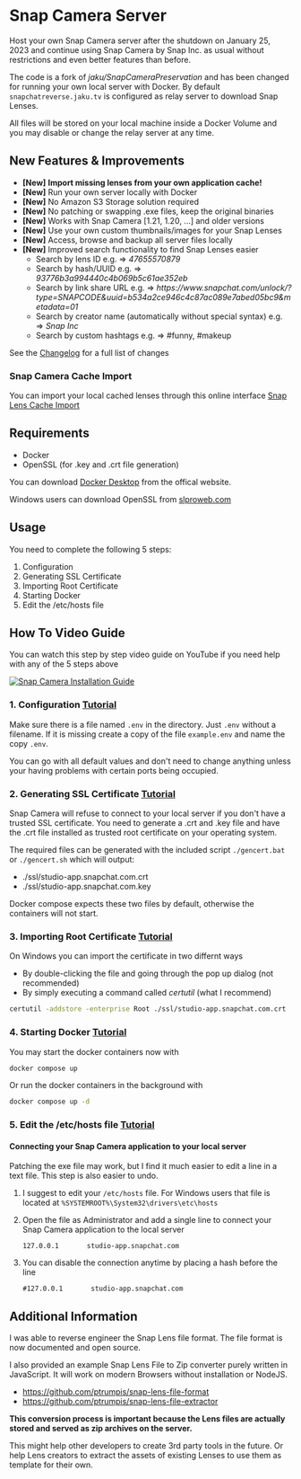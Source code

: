 # Snap Camera Server
Host your own Snap Camera server after the shutdown on January 25, 2023 and continue using Snap Camera by Snap Inc. as usual without restrictions and even better features than before.

The code is a fork of *jaku/SnapCameraPreservation* and has been changed for running your own local server with Docker.
By default `snapchatreverse.jaku.tv` is configured as relay server to download Snap Lenses.

All files will be stored on your local machine inside a Docker Volume and you may disable or change the relay server at any time.

## New Features & Improvements
- **[New]** **Import missing lenses from your own application cache!**
- **[New]** Run your own server locally with Docker
- **[New]** No Amazon S3 Storage solution required
- **[New]** No patching or swapping .exe files, keep the original binaries
- **[New]** Works with Snap Camera [1.21, 1.20, ...] and older versions
- **[New]** Use your own custom thumbnails/images for your Snap Lenses
- **[New]** Access, browse and backup all server files locally
- **[New]** Improved search functionality to find Snap Lenses easier
  - Search by lens ID e.g. => *47655570879*
  - Search by hash/UUID e.g. => *93776b3a994440c4b069b5c61ae352eb*
  - Search by link share URL e.g. => *https​:​//www​.​snapchat​.​com/unlock/?type=SNAPCODE&uuid=b534a2ce946c4c87ac089e7abed05bc9&metadata=01*
  - Search by creator name (automatically without special syntax) e.g. => *Snap Inc*
  - Search by custom hashtags e.g. => #funny, #makeup

See the [Changelog](https://github.com/ptrumpis/snap-camera-server/blob/main/CHANGELOG.md) for a full list of changes

### Snap Camera Cache Import
You can import your local cached lenses through this online interface [Snap Lens Cache Import](https://ptrumpis.github.io/snap-lens-cache-import/)

## Requirements
- Docker
- OpenSSL (for .key and .crt file generation)

You can download [Docker Desktop](https://www.docker.com/products/docker-desktop/) from the offical website.

Windows users can download OpenSSL from [slproweb.com](https://slproweb.com/products/Win32OpenSSL.html)

## Usage
You need to complete the following 5 steps:
1. Configuration
2. Generating SSL Certificate
3. Importing Root Certificate
4. Starting Docker
5. Edit the /etc/hosts file

## How To Video Guide
You can watch this step by step video guide on YouTube if you need help with any of the 5 steps above

[![Snap Camera Installation Guide](https://img.youtube.com/vi/bcsjvWHUr7c/0.jpg)](https://www.youtube.com/watch?v=bcsjvWHUr7c)

### 1. Configuration [Tutorial](https://youtu.be/wZIPBPVs-70)
Make sure there is a file named `.env` in the directory. Just `.env` without a filename.
If it is missing create a copy of the file `example.env` and name the copy `.env`.

You can go with all default values and don't need to change anything unless your having problems with certain ports being occupied.

### 2. Generating SSL Certificate [Tutorial](https://youtu.be/4QJP8MLvSdA)
Snap Camera will refuse to connect to your local server if you don't have a trusted SSL certificate.
You need to generate a .crt and .key file and have the .crt file installed as trusted root certificate on your operating system.

The required files can be generated with the included script `./gencert.bat` or `./gencert.sh` which will output:
- ./ssl/studio-app.snapchat.com.crt
- ./ssl/studio-app.snapchat.com.key

Docker compose expects these two files by default, otherwise the containers will not start.

### 3. Importing Root Certificate [Tutorial](https://youtu.be/mJFmvTg1yfE)
On Windows you can import the certificate in two differnt ways
- By double-clicking the file and going through the pop up dialog (not recommended)
- By simply executing a command called *certutil* (what I recommend)

```bash
certutil -addstore -enterprise Root ./ssl/studio-app.snapchat.com.crt
```

### 4. Starting Docker [Tutorial](https://youtu.be/2siSkWdZLbo)
You may start the docker containers now with
```bash
docker compose up
```

Or run the docker containers in the background with
```bash
docker compose up -d
```

### 5. Edit the /etc/hosts file [Tutorial](https://youtu.be/o9gAo5VH2cw)
#### Connecting your Snap Camera application to your local server
Patching the exe file may work, but I find it much easier to edit a line in a text file. This step is also easier to undo.

1. I suggest to edit your `/etc/hosts` file. For Windows users that file is located at `%SYSTEMROOT%\System32\drivers\etc\hosts`

2. Open the file as Administrator and add a single line to connect your Snap Camera application to the local server
   ```hosts
   127.0.0.1       studio-app.snapchat.com
   ```
   
3. You can disable the connection anytime by placing a hash before the line
   ```hosts
   #127.0.0.1       studio-app.snapchat.com
   ```

## Additional Information
I was able to reverse engineer the Snap Lens file format. The file format is now documented and open source.

I also provided an example Snap Lens File to Zip converter purely written in JavaScript. It will work on modern Browsers without installation or NodeJS.

- https://github.com/ptrumpis/snap-lens-file-format
- https://github.com/ptrumpis/snap-lens-file-extractor

**This conversion process is important because the Lens files are actually stored and served as zip archives on the server.**

This might help other developers to create 3rd party tools in the future.
Or help Lens creators to extract the assets of existing Lenses to use them as template for their own.
